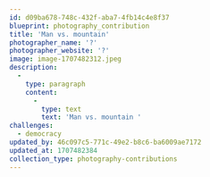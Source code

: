 ```yaml
---
id: d09ba678-748c-432f-aba7-4fb14c4e8f37
blueprint: photography_contribution
title: 'Man vs. mountain'
photographer_name: '?'
photographer_website: '?'
image: image-1707482312.jpeg
description:
  -
    type: paragraph
    content:
      -
        type: text
        text: 'Man vs. mountain '
challenges:
  - democracy
updated_by: 46c097c5-771c-49e2-b8c6-ba6009ae7172
updated_at: 1707482384
collection_type: photography-contributions
---
```

